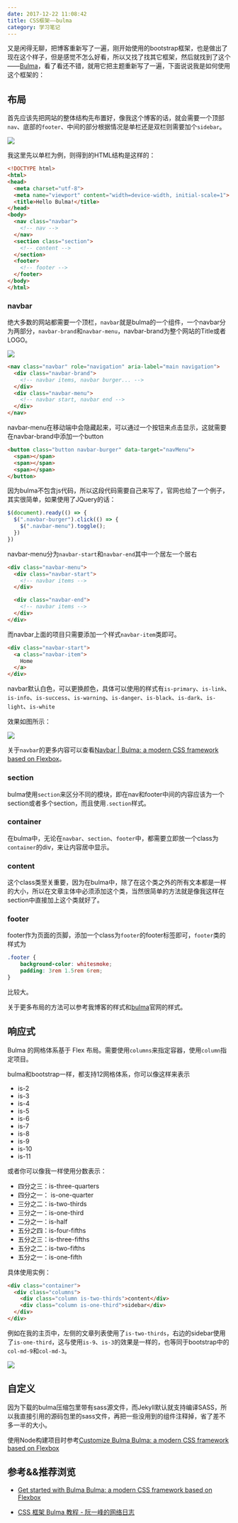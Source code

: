 ```yaml
---
date: 2017-12-22 11:08:42
title: CSS框架——bulma
category: 学习笔记
---
```


又是闲得无聊，把博客重新写了一遍，刚开始使用的bootstrap框架，也是做出了现在这个样子，但是感觉不怎么好看，所以又找了找其它框架，然后就找到了这个——[Bulma](https://bulma.io/)，看了看还不错，就用它把主题重新写了一遍，下面说说我是如何使用这个框架的：

## 布局

首先应该先把网站的整体结构先布置好，像我这个博客的话，就会需要一个顶部`nav`、底部的`footer`、中间的部分根据情况是单栏还是双栏则需要加个`sidebar`。

![](/pics/2017/12/2201.png)



我这里先以单栏为例，则得到的HTML结构是这样的：

```html
<!DOCTYPE html>
<html>
<head>
  <meta charset="utf-8">
  <meta name="viewport" content="width=device-width, initial-scale=1">
  <title>Hello Bulma!</title>
</head>
<body>
  <nav class="navbar">
    <!-- nav -->
  </nav>
  <section class="section">
    <!-- content -->
  </section>
  <footer>
    <!-- footer -->
  </footer>
</body>
</html>
```

### navbar

绝大多数的网站都需要一个顶栏，`navbar`就是bulma的一个组件，一个navbar分为两部分，`navbar-brand`和`navbar-menu`，navbar-brand为整个网站的Title或者LOGO。

![](/pics/2017/12/2202.png)

```html
<nav class="navbar" role="navigation" aria-label="main navigation">
  <div class="navbar-brand">
    <!-- navbar items, navbar burger... -->
  </div>
  <div class="navbar-menu">
    <!-- navbar start, navbar end -->
  </div>
</nav>
```

navbar-menu在移动端中会隐藏起来，可以通过一个按钮来点击显示，这就需要在navbar-brand中添加一个button

```html
<button class="button navbar-burger" data-target="navMenu">
  <span></span>
  <span></span>
  <span></span>
</button>
```

因为bulma不包含js代码，所以这段代码需要自己来写了，官网也给了一个例子，其实很简单，如果使用了JQuery的话：

```js
$(document).ready(() => {
  $(".navbar-burger").click(() => {
    $(".navbar-menu").toggle();
  })
})
```

navbar-menu分为`navbar-start`和`navbar-end`其中一个居左一个居右

```html
<div class="navbar-menu">
  <div class="navbar-start">
    <!-- navbar items -->
  </div>

  <div class="navbar-end">
    <!-- navbar items -->
  </div>
</div>
```

而navbar上面的项目只需要添加一个样式`navbar-item`类即可。

```html
<div class="navbar-start">
  <a class="navbar-item">
    Home
  </a>
</div>
```

navbar默认白色，可以更换颜色，具体可以使用的样式有`is-primary`、`is-link`、`is-info`、`is-success`、`is-warning`、`is-danger`、`is-black`、`is-dark`、`is-light`、`is-white`

效果如图所示：

![](/pics/2017/12/2203.png)

关于`navbar`的更多内容可以查看[Navbar | Bulma: a modern CSS framework based on Flexbox](https://bulma.io/documentation/components/navbar/)。


### section

bulma使用`section`来区分不同的模块，即在nav和footer中间的内容应该为一个section或者多个section，而且使用`.section`样式。

### container

在bulma中，无论在`navbar`、`section`、`footer`中，都需要立即放一个class为`container`的div，来让内容居中显示。

### content

这个class类至关重要，因为在bulma中，除了在这个类之外的所有文本都是一样的大小，所以在文章主体中必须添加这个类，当然很简单的方法就是像我这样在section中直接加上这个类就好了。

### footer

footer作为页面的页脚，添加一个class为`footer`的footer标签即可，`footer`类的样式为

```css
.footer {
    background-color: whitesmoke;
    padding: 3rem 1.5rem 6rem;
}
```

比较大。

关于更多布局的方法可以参考我博客的样式和[bulma](https://bulma.io)官网的样式。


## 响应式

Bulma 的网格体系基于 Flex 布局。需要使用`columns`来指定容器，使用`column`指定项目。

bulma和bootstrap一样，都支持12网格体系，你可以像这样来表示

- is-2
- is-3
- is-4
- is-5
- is-6
- is-7
- is-8
- is-9
- is-10
- is-11

或者你可以像我一样使用分数表示：

- 四分之三：is-three-quarters
- 四分之一： is-one-quarter
- 三分之二：is-two-thirds
- 三分之一：is-one-third
- 二分之一：is-half
- 五分之四：is-four-fifths
- 五分之三：is-three-fifths
- 五分之二：is-two-fifths
- 五分之一：is-one-fifth

具体使用实例：

```html
<div class="container">
  <div class="columns">
    <div class="column is-two-thirds">content</div>
    <div class="column is-one-third">sidebar</div>
  </div>
</div>
```

例如在我的主页中，左侧的文章列表使用了`is-two-thirds`，右边的sidebar使用了`is-one-third`，这与使用`is-9`、`is-3`的效果是一样的，也等同于bootstrap中的`col-md-9`和`col-md-3`。

![](/pics/2017/12/2204.png)

## 自定义

因为下载的bulma压缩包里带有sass源文件，而Jekyll默认就支持编译SASS，所以我直接引用的源码包里的sass文件，再把一些没用到的组件注释掉，省了差不多一半的大小。

使用Node构建项目时参考[Customize Bulma Bulma: a modern CSS framework based on Flexbox](https://bulma.io/documentation/overview/customize/)

## 参考&&推荐浏览

- [Get started with Bulma Bulma: a modern CSS framework based on Flexbox](https://bulma.io/documentation/overview/start/)

- [CSS 框架 Bulma 教程 - 阮一峰的网络日志](http://www.ruanyifeng.com/blog/2017/10/bulma.html#%E7%BD%91%E6%A0%BC%E4%BD%93%E7%B3%BB)
